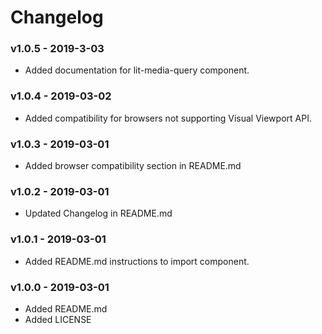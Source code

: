 # Changelog

### v1.0.5 - 2019-3-03
- Added documentation for lit-media-query component.

### v1.0.4 - 2019-03-02
- Added compatibility for browsers not supporting Visual Viewport API.

### v1.0.3 - 2019-03-01
- Added browser compatibility section in README.md

### v1.0.2 - 2019-03-01
- Updated Changelog in README.md

### v1.0.1 - 2019-03-01
- Added README.md instructions to import component.

### v1.0.0 - 2019-03-01
- Added README.md
- Added LICENSE